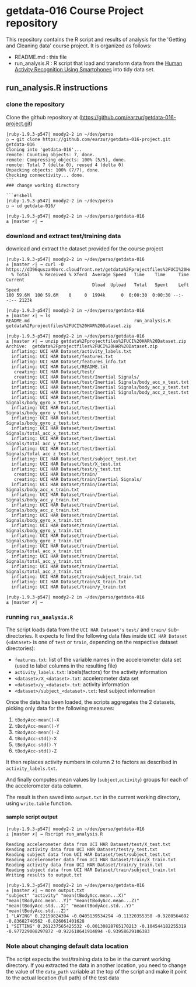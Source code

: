 getdata-016 Course Project repository
=====================================

This repository contains the R script and results of analysis for the 'Getting and Cleaning data' course project. It is organized as follows:

* README.md : this file
* run_analysis.R : R script that load and transform data from the [Human Activity Recognition Using Smartphones](http://archive.ics.uci.edu/ml/datasets/Human+Activity+Recognition+Using+Smartphones) into tidy data set.

## run_analysis.R instructions

### clone the repository 

Clone the github repository at (https://github.com/earzur/getdata-016-project.git)

````#!shell
|ruby-1.9.3-p547| moody2-2 in ~/dev/perso
○ → git clone https://github.com/earzur/getdata-016-project.git getdata-016
Cloning into 'getdata-016'...
remote: Counting objects: 7, done.
remote: Compressing objects: 100% (5/5), done.
remote: Total 7 (delta 0), reused 4 (delta 0)
Unpacking objects: 100% (7/7), done.
Checking connectivity... done.
```
### change working directory

```#!shell
|ruby-1.9.3-p547| moody2-2 in ~/dev/perso
○ → cd getdata-016/

|ruby-1.9.3-p547| moody2-2 in ~/dev/perso/getdata-016
± |master ✓| →
````

### download and extract test/training data

download and extract the dataset provided for the course project

```#!shell
|ruby-1.9.3-p547| moody2-2 in ~/dev/perso/getdata-016
± |master ✓| → curl -O https://d396qusza40orc.cloudfront.net/getdata%2Fprojectfiles%2FUCI%20HAR%20Dataset.zip
  % Total    % Received % Xferd  Average Speed   Time    Time     Time  Current
                                 Dload  Upload   Total   Spent    Left  Speed
100 59.6M  100 59.6M    0     0  1994k      0  0:00:30  0:00:30 --:--:-- 2123k

|ruby-1.9.3-p547| moody2-2 in ~/dev/perso/getdata-016
± |master ✗| → ls
README.md                                        run_analysis.R
getdata%2Fprojectfiles%2FUCI%20HAR%20Dataset.zip

|ruby-1.9.3-p547| moody2-2 in ~/dev/perso/getdata-016
± |master ✗| → unzip getdata%2Fprojectfiles%2FUCI%20HAR%20Dataset.zip
Archive:  getdata%2Fprojectfiles%2FUCI%20HAR%20Dataset.zip
  inflating: UCI HAR Dataset/activity_labels.txt
  inflating: UCI HAR Dataset/features.txt
  inflating: UCI HAR Dataset/features_info.txt
  inflating: UCI HAR Dataset/README.txt
   creating: UCI HAR Dataset/test/
   creating: UCI HAR Dataset/test/Inertial Signals/
  inflating: UCI HAR Dataset/test/Inertial Signals/body_acc_x_test.txt
  inflating: UCI HAR Dataset/test/Inertial Signals/body_acc_y_test.txt
  inflating: UCI HAR Dataset/test/Inertial Signals/body_acc_z_test.txt
  inflating: UCI HAR Dataset/test/Inertial Signals/body_gyro_x_test.txt
  inflating: UCI HAR Dataset/test/Inertial Signals/body_gyro_y_test.txt
  inflating: UCI HAR Dataset/test/Inertial Signals/body_gyro_z_test.txt
  inflating: UCI HAR Dataset/test/Inertial Signals/total_acc_x_test.txt
  inflating: UCI HAR Dataset/test/Inertial Signals/total_acc_y_test.txt
  inflating: UCI HAR Dataset/test/Inertial Signals/total_acc_z_test.txt
  inflating: UCI HAR Dataset/test/subject_test.txt
  inflating: UCI HAR Dataset/test/X_test.txt
  inflating: UCI HAR Dataset/test/y_test.txt
   creating: UCI HAR Dataset/train/
   creating: UCI HAR Dataset/train/Inertial Signals/
  inflating: UCI HAR Dataset/train/Inertial Signals/body_acc_x_train.txt
  inflating: UCI HAR Dataset/train/Inertial Signals/body_acc_y_train.txt
  inflating: UCI HAR Dataset/train/Inertial Signals/body_acc_z_train.txt
  inflating: UCI HAR Dataset/train/Inertial Signals/body_gyro_x_train.txt
  inflating: UCI HAR Dataset/train/Inertial Signals/body_gyro_y_train.txt
  inflating: UCI HAR Dataset/train/Inertial Signals/body_gyro_z_train.txt
  inflating: UCI HAR Dataset/train/Inertial Signals/total_acc_x_train.txt
  inflating: UCI HAR Dataset/train/Inertial Signals/total_acc_y_train.txt
  inflating: UCI HAR Dataset/train/Inertial Signals/total_acc_z_train.txt
  inflating: UCI HAR Dataset/train/subject_train.txt
  inflating: UCI HAR Dataset/train/X_train.txt
  inflating: UCI HAR Dataset/train/y_train.txt

|ruby-1.9.3-p547| moody2-2 in ~/dev/perso/getdata-016
± |master ✗| →
```

### running `run_analysis.R`

The script loads data from the `UCI HAR Dataset's` `test/` and `train/` sub-directories.
It expects to find the following data files inside `UCI HAR Dataset` (`<dataset>` is one of `test` or `train`, depending on the respective dataset directories):

* `features.txt`: list of the variable names in the accelerometer data set (used to label columns in the resulting file)
* `activity_labels.txt`: labels(factors) for the activity information
* `<dataset>/X_<dataset>.txt`: accelerometer data set
* `<dataset>/y_<dataset>.txt`: activity information
* `<dataset>/subject_<dataset>.txt`: test subject information

Once the data has been loaded, the scripts aggregates the 2 datasets, picking only data for the following measures:

1. `tBodyAcc-mean()-X`
1. `tBodyAcc-mean()-Y`
1. `tBodyAcc-mean()-Z`
1. `tBodyAcc-std()-X`
1. `tBodyAcc-std()-Y`
1. `tBodyAcc-std()-Z`

It then replaces activity numbers in column 2 to factors as described in `activity_labels.txt`.

And finally computes mean values by (`subject`,`activity`) groups for each of the accelerometer data column.

The result is then saved into `output.txt` in the current working directory, using `write.table` function.

#### sample script output

```
|ruby-1.9.3-p547| moody2-2 in ~/dev/perso/getdata-016
± |master ✗| → Rscript run_analysis.R

Reading accelerometer data from UCI HAR Dataset/test/X_test.txt
Reading activity data from UCI HAR Dataset/test/y_test.txt
Reading subject data from UCI HAR Dataset/test/subject_test.txt
Reading accelerometer data from UCI HAR Dataset/train/X_train.txt
Reading activity data from UCI HAR Dataset/train/y_train.txt
Reading subject data from UCI HAR Dataset/train/subject_train.txt
Writing results to output.txt

|ruby-1.9.3-p547| moody2-2 in ~/dev/perso/getdata-016
± |master ✗| → more output.txt
"subject" "activity" "mean(tBodyAcc.mean...X)" "mean(tBodyAcc.mean...Y)" "mean(tBodyAcc.mean...Z)" "mean(tBodyAcc.std...X)" "mean(tBodyAcc.std...Y)" "mean(tBodyAcc.std...Z)"
1 "LAYING" 0.22159824394 -0.0405139534294 -0.11320355358 -0.9280564692 -0.83682740562 -0.826061401628
1 "SITTING" 0.261237565425532 -0.00130828765170213 -0.104544182255319 -0.977229008297872 -0.922618641914894 -0.93958629106383

```

### Note about changing default data location 

The script expects the test/training data to be in the current working directory. If you extracted the data in another location, you need to change the value of the `data_path` variable at the top of the script and make it point to the actual location (full path) of the test data




